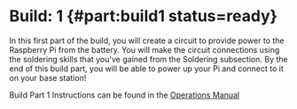 # Build: 1 {#part:build1 status=ready}
<!-- gwnote: we should label the build with more semantic meaning -->
In this first part of the build, you will create a circuit to provide power to the Raspberry Pi from the battery. You will make the circuit connections using the soldering skills that you've gained from the Soldering subsection. By the end of this build part, you will be able to power up your Pi and connect to it on your base station!

Build Part 1 Instructions can be found in the [Operations Manual](https://docs.duckietown.org/daffy/opmanual_sky/out/build_part1_overview.html)
